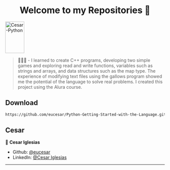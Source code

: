 <h1 align="center">Welcome to my Repositories 🤝</h1>
<p>
   <img align="center" alt="Cesar-Python" height="100" width="60" src="https://cdn.jsdelivr.net/gh/devicons/devicon/icons/cplusplus/cplusplus-original.svg">
</p>

> 🌱👨‍💻 - I learned to create C++ programs, developing two simple games and exploring read and write functions, variables such as strings and arrays, and data structures such as the map type. The experience of modifying text files using the gallows program showed me the potential of the language to solve real problems. I created this project using the Alura course.


## Download

```sh
https://github.com/eucesar/Python-Getting-Started-with-the-Language.git
```

## Cesar

👤 **Cesar Iglesias**

* Github: [@eucesar](https://github.com/eucesar)
* LinkedIn: [@Cesar Iglesias](https://www.linkedin.com/in/cesar-iglesias-tecnologia/)

***
